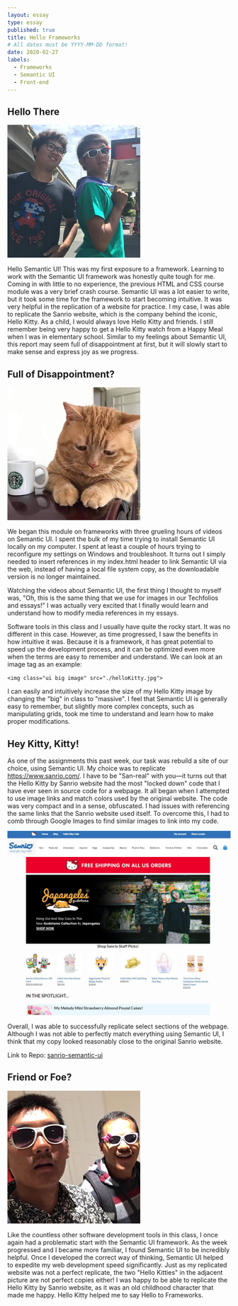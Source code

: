 ```yaml
---
layout: essay
type: essay
published: true
title: Hello Frameworks
# All dates must be YYYY-MM-DD format!
date: 2020-02-27
labels:
  - Frameworks
  - Semantic UI
  - Front-end
---
```


## Hello There

<img class="ui medium right floated rounded image" src="../images/helloKitty-carWash.jpg">

Hello Semantic UI! This was my first exposure to a framework. Learning to work with the Semantic UI framework was honestly quite tough for me. Coming in with little to no experience, the previous HTML and CSS course module was a very brief crash course. Semantic UI was a lot easier to write, but it took some time for the framework to start becoming intuitive. It was very helpful in the replication of a website for practice. I my case, I was able to replicate the Sanrio website, which is the company behind the iconic, Hello Kitty. As a child, I would always love Hello Kitty and friends. I still remember being very happy to get a Hello Kitty watch from a Happy Meal when I was in elementary school. Similar to my feelings about Semantic UI, this report may seem full of disappointment at first, but it will slowly start to make sense and express joy as we progress.

## Full of Disappointment?

<img class="ui medium left floated rounded image" src="../images/helloKitty-sad.jpg">

We began this module on frameworks with three grueling hours of videos on Semantic UI. I spent the bulk of my time trying to install Semantic UI locally on my computer. I spent at least a couple of hours trying to reconfigure my settings on Windows and troubleshoot. It turns out I simply needed to insert references in my index.html header to link Semantic UI via the web, instead of having a local file system copy, as the downloadable version is no longer maintained.

Watching the videos about Semantic UI, the first thing I thought to myself was, "Oh, this is the same thing that we use for images in our Techfolios and essays!" I was actually very excited that I finally would learn and understand how to modify media references in my essays.

Software tools in this class and I usually have quite the rocky start. It was no different in this case. However, as time progressed, I saw the benefits in how intuitive it was. Because it is a framework, it has great potential to speed up the development process, and it can be optimized even more when the terms are easy to remember and understand. We can look at an image tag as an example:
```
<img class="ui big image" src="./helloKitty.jpg">
```
I can easily and intuitively increase the size of my Hello Kitty image by changing the "big" in class to "massive". I feel that Semantic UI is generally easy to remember, but slightly more complex concepts, such as manipulating grids, took me time to understand and learn how to make proper modifications.

## Hey Kitty, Kitty!
As one of the assignments this past week, our task was rebuild a site of our choice, using Semantic UI. My choice was to replicate <a href="https://www.sanrio.com/">https://www.sanrio.com/</a>. I have to be "San-real" with you—it turns out that the Hello Kitty by Sanrio website had the most "locked down" code that I have ever seen in source code for a webpage. It all began when I attempted to use image links and match colors used by the original website. The code was very compact and in a sense, obfuscated. I had issues with referencing the same links that the Sanrio website used itself. To overcome this, I had to comb through Google Images to find similar images to link into my code.

<img class="ui large centered rounded image" src="../images/helloKitty-copy.jpg">

Overall, I was able to successfully replicate select sections of the webpage. Although I was not able to perfectly match everything using Semantic UI, I think that my copy looked reasonably close to the original Sanrio website.

Link to Repo: <a href="https://github.com/saharama/sanrio-semantic-ui"><i class="large github icon"></i>sanrio-semantic-ui</a>

## Friend or Foe?

<img class="ui medium right floated rounded image" src="../images/helloKitty-friends.jpg">

Like the countless other software development tools in this class, I once again had a problematic start with the Semantic UI framework. As the week progressed and I became more familiar, I found Semantic UI to be incredibly helpful. Once I developed the correct way of thinking, Semantic UI helped to expedite my web development speed significantly. Just as my replicated website was not a perfect replicate, the two "Hello Kitties" in the adjacent picture are not perfect copies either! I was happy to be able to replicate the Hello Kitty by Sanrio website, as it was an old childhood character that made me happy. Hello Kitty helped me to say Hello to Frameworks.
